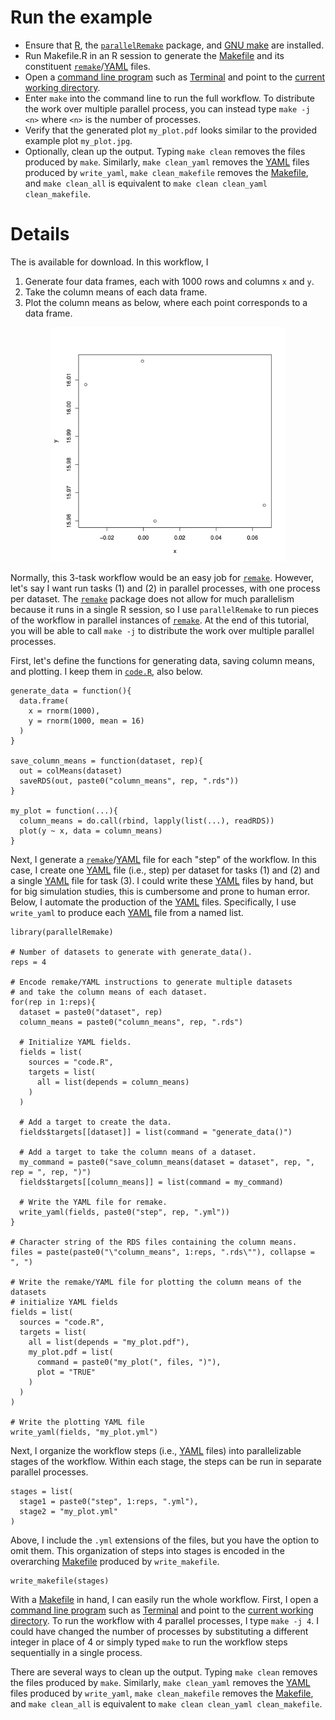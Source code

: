 # Run the example

- Ensure that [R](https://www.r-project.org/), the [`parallelRemake`](https://github.com/wlandau/parallelRemake/) package, and [GNU make](https://www.gnu.org/software/make/) are installed.
- Run Makefile.R in an R session to generate the [Makefile](https://www.gnu.org/software/make/) and its constituent [`remake`](https://github.com/richfitz/remake)/[YAML](http://yaml.org/) files.
- Open a [command line program](http://linuxcommand.org/) such as [Terminal](https://en.wikipedia.org/wiki/Terminal_%28OS_X%29) and point to the [current working directory](http://www.linfo.org/cd.html).
- Enter `make` into the command line to run the full workflow. To distribute the work over multiple parallel process, you can instead type `make -j <n>` where `<n>` is the number of processes.
- Verify that the generated plot `my_plot.pdf` looks similar to the provided example plot `my_plot.jpg`.
- Optionally, clean up the output. Typing `make clean` removes the files produced by `make`. Similarly, `make clean_yaml` removes the [YAML](http://yaml.org/) files produced by `write_yaml`, `make clean_makefile` removes the [Makefile](https://www.gnu.org/software/make/), and `make clean_all` is equivalent to `make clean clean_yaml clean_makefile`.

# Details

The  is available for download. In this workflow, I

1. Generate four data frames, each with 1000 rows and columns `x` and `y`.
2. Take the column means of each data frame.
3. Plot the column means as below, where each point corresponds to a data frame.

<div style = "text-align:center">
<img src="my_plot.jpg" width = 375px height = 375px/>
</div>

Normally, this 3-task workflow would be an easy job for [`remake`](https://github.com/richfitz/remake). However, let's say I want run tasks (1) and (2) in parallel processes, with one process per dataset. The [`remake`](https://github.com/richfitz/remake) package does not allow for much parallelism because it runs in a single R session, so I use `parallelRemake` to run pieces of the workflow in parallel instances of [`remake`](https://github.com/richfitz/remake). At the end of this tutorial, you will be able to call `make -j` to distribute the work over multiple parallel processes.

First, let's define the functions for generating data, saving column means, and plotting. I keep them in [`code.R`](https://github.com/wlandau/parallelRemake/blob/master/example/code.R), also below.

```{r}
generate_data = function(){
  data.frame(
    x = rnorm(1000), 
    y = rnorm(1000, mean = 16)
  )
}

save_column_means = function(dataset, rep){
  out = colMeans(dataset)
  saveRDS(out, paste0("column_means", rep, ".rds"))
}

my_plot = function(...){
  column_means = do.call(rbind, lapply(list(...), readRDS))
  plot(y ~ x, data = column_means)
}
```

Next, I generate a [`remake`](https://github.com/richfitz/remake)/[YAML](http://yaml.org/) file for each "step" of the workflow. In this case, I create one [YAML](http://yaml.org/) file (i.e., step) per dataset for tasks (1) and (2) and a single [YAML](http://yaml.org/) file for task (3). I could write these [YAML](http://yaml.org/) files by hand, but for big simulation studies, this is cumbersome and prone to human error. Below, I automate the production of the [YAML](http://yaml.org/) files. Specifically, I use `write_yaml` to produce each [YAML](http://yaml.org/) file from a named list.

```{r}
library(parallelRemake) 

# Number of datasets to generate with generate_data().
reps = 4

# Encode remake/YAML instructions to generate multiple datasets
# and take the column means of each dataset.
for(rep in 1:reps){ 
  dataset = paste0("dataset", rep)  
  column_means = paste0("column_means", rep, ".rds") 

  # Initialize YAML fields.
  fields = list(
    sources = "code.R",
    targets = list(
      all = list(depends = column_means)
    )
  )

  # Add a target to create the data.
  fields$targets[[dataset]] = list(command = "generate_data()")

  # Add a target to take the column means of a dataset.
  my_command = paste0("save_column_means(dataset = dataset", rep, ", rep = ", rep, ")")
  fields$targets[[column_means]] = list(command = my_command)

  # Write the YAML file for remake.
  write_yaml(fields, paste0("step", rep, ".yml"))
}

# Character string of the RDS files containing the column means.
files = paste(paste0("\"column_means", 1:reps, ".rds\""), collapse = ", ")

# Write the remake/YAML file for plotting the column means of the datasets
# initialize YAML fields
fields = list(
  sources = "code.R",
  targets = list(
    all = list(depends = "my_plot.pdf"),
    my_plot.pdf = list(
      command = paste0("my_plot(", files, ")"),
      plot = "TRUE"
    )
  )
)

# Write the plotting YAML file
write_yaml(fields, "my_plot.yml")
```

Next, I organize the workflow steps (i.e., [YAML](http://yaml.org/) files) into parallelizable stages of the workflow. Within each stage, the steps can be run in separate parallel processes. 

```{r}
stages = list(
  stage1 = paste0("step", 1:reps, ".yml"),
  stage2 = "my_plot.yml"
)
```

Above, I include the `.yml` extensions of the files, but you have the option to omit them. This organization of steps into stages is encoded in the overarching [Makefile](https://www.gnu.org/software/make/) produced by `write_makefile`. 

```{r}
write_makefile(stages)
```

With a [Makefile](https://www.gnu.org/software/make/) in hand, I can easily run the whole workflow. First, I open a [command line program](http://linuxcommand.org/) such as [Terminal](https://en.wikipedia.org/wiki/Terminal_%28OS_X%29) and point to the [current working directory](http://www.linfo.org/cd.html). To run the workflow with 4 parallel processes, I type `make -j 4`. I could have changed the number of processes by substituting a different integer in place of 4 or simply typed `make` to run the workflow steps sequentially in a single process. 

There are several ways to clean up the output. Typing `make clean` removes the files produced by `make`. Similarly, `make clean_yaml` removes the [YAML](http://yaml.org/) files produced by `write_yaml`, `make clean_makefile` removes the [Makefile](https://www.gnu.org/software/make/), and `make clean_all` is equivalent to `make clean clean_yaml clean_makefile`.